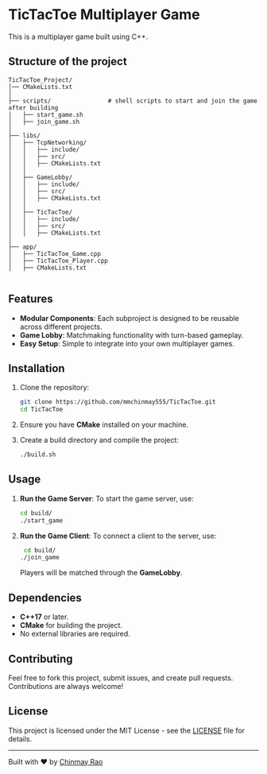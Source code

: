 # TicTacToe Multiplayer Game

This is a multiplayer game built using C++. 

## Structure of the project

```
TicTacToe_Project/
│── CMakeLists.txt
│
├── scripts/                # shell scripts to start and join the game after building
│   ├── start_game.sh
│   ├── join_game.sh
│
├── libs/
│   ├── TcpNetworking/
│   │   ├── include/
│   │   ├── src/
│   │   ├── CMakeLists.txt
│   │
│   ├── GameLobby/
│   │   ├── include/
│   │   ├── src/
│   │   ├── CMakeLists.txt
│   │
│   ├── TicTacToe/
│   │   ├── include/
│   │   ├── src/
│   │   ├── CMakeLists.txt
│
├── app/
│   ├── TicTacToe_Game.cpp
│   ├── TicTacToe_Player.cpp
│   ├── CMakeLists.txt


```

## Features

- **Modular Components**: Each subproject is designed to be reusable across different projects.
- **Game Lobby**: Matchmaking functionality with turn-based gameplay.
- **Easy Setup**: Simple to integrate into your own multiplayer games.

## Installation

1. Clone the repository:
    ```bash
    git clone https://github.com/mmchinmay555/TicTacToe.git
    cd TicTacToe
    ```

2. Ensure you have **CMake** installed on your machine.

3. Create a build directory and compile the project:
    ```bash
    ./build.sh
    ```

## Usage

1. **Run the Game Server**:
    To start the game server, use:
    ```bash
    cd build/
    ./start_game
    ```

2. **Run the Game Client**:
    To connect a client to the server, use:
    ```bash
     cd build/
    ./join_game
    ```

    Players will be matched through the **GameLobby**.

## Dependencies

- **C++17** or later.
- **CMake** for building the project.
- No external libraries are required.

## Contributing

Feel free to fork this project, submit issues, and create pull requests. Contributions are always welcome!

## License

This project is licensed under the MIT License - see the [LICENSE](LICENSE) file for details.

---

Built with ❤️ by [Chinmay Rao](https://github.com/mmchinmay555)


